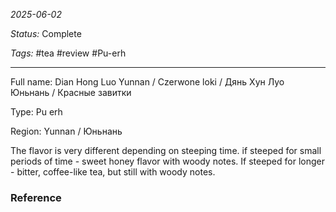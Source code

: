 *2025-06-02*

*Status:* Complete

*Tags:* #tea #review #Pu-erh

<hr>

Full name: Dian Hong Luo Yunnan / Czerwone loki / Дянь Хун Луо Юньнань / Красные завитки

Type: Pu erh 

Region: Yunnan / Юньнань

The flavor is very different depending on steeping time. if steeped for small periods of time - sweet honey flavor with woody notes. If steeped for longer - bitter, coffee-like tea, but still with woody notes.

### Reference